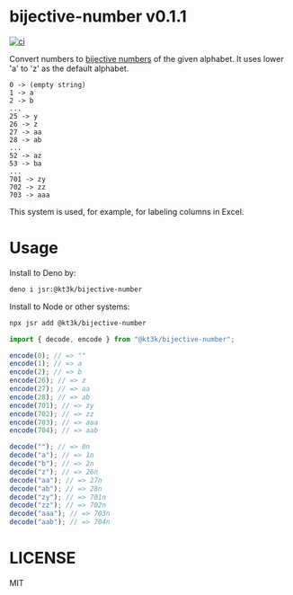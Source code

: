 # bijective-number v0.1.1

[![ci](https://github.com/kt3k/bijective-number/actions/workflows/ci.yml/badge.svg)](https://github.com/kt3k/bijective-number/actions/workflows/ci.yml)

Convert numbers to
[bijective numbers](https://en.wikipedia.org/wiki/Bijective_numeration) of the
given alphabet. It uses lower 'a' to 'z' as the default alphabet.

```
0 -> (empty string)
1 -> a
2 -> b
...
25 -> y
26 -> z
27 -> aa
28 -> ab
...
52 -> az
53 -> ba
...
701 -> zy
702 -> zz
703 -> aaa
```

This system is used, for example, for labeling columns in Excel.

# Usage

Install to Deno by:

```sh
deno i jsr:@kt3k/bijective-number
```

Install to Node or other systems:

```sh
npx jsr add @kt3k/bijective-number
```

```js
import { decode, encode } from "@kt3k/bijective-number";

encode(0); // => ""
encode(1); // => a
encode(2); // => b
encode(26); // => z
encode(27); // => aa
encode(28); // => ab
encode(701); // => zy
encode(702); // => zz
encode(703); // => aaa
encode(704); // => aab

decode(""); // => 0n
decode("a"); // => 1n
decode("b"); // => 2n
decode("z"); // => 26n
decode("aa"); // => 27n
decode("ab"); // => 28n
decode("zy"); // => 701n
decode("zz"); // => 702n
decode("aaa"); // => 703n
decode("aab"); // => 704n
```

# LICENSE

MIT
